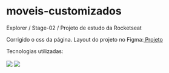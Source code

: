 # moveis-customizados
Explorer / Stage-02 / Projeto de estudo da  Rocketseat 

Corrigido o css da página.
Layout do projeto no Figma:<a target="_blank" href="https://www.figma.com/file/fAvYZz4dPV5MfhL77XkqkD/Explorer---Projeto-01?type=design&node-id=0-1&mode=design"> Projeto </a>

Tecnologias utilizadas: <br><br>
<img src="https://cdn.jsdelivr.net/gh/devicons/devicon/icons/html5/html5-plain-wordmark.svg" style="max-width: 50px;"/>
<img src="https://cdn.jsdelivr.net/gh/devicons/devicon/icons/css3/css3-plain-wordmark.svg" style="max-width: 50px;" />
          
